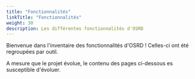 ```yaml
---
title: "Fonctionnalités"
linkTitle: "Fonctionnalités"
weight: 30
description: Les différentes fonctionnalités d'OSRD
---
```


Bienvenue dans l'inventaire des fonctionnalités d'OSRD ! Celles-ci ont été regroupées par outil.

A mesure que le projet évolue, le contenu des pages ci-dessous es susceptible d'évoluer.